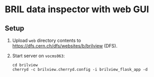 # BRIL data inspector with web GUI

## Setup

1. Upload `web` directory contents to https://dfs.cern.ch/dfs/websites/b/brilview (DFS).
2. Start server on `vocms063`:

    ```
    cd brilview
    cherryd -c brilview.cherryd.config -i brilview_flask_app -d
    ```
